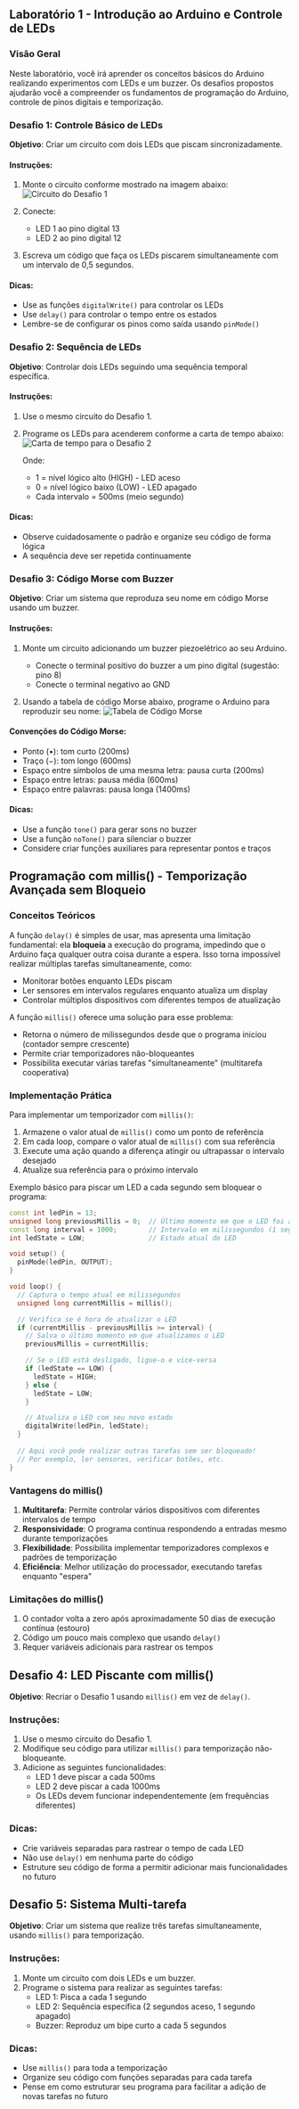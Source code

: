 ## Laboratório 1 - Introdução ao Arduino e Controle de LEDs

### Visão Geral
Neste laboratório, você irá aprender os conceitos básicos do Arduino realizando experimentos com LEDs e um buzzer. Os desafios propostos ajudarão você a compreender os fundamentos de programação do Arduino, controle de pinos digitais e temporização.


### Desafio 1: Controle Básico de LEDs

**Objetivo**: Criar um circuito com dois LEDs que piscam sincronizadamente.

#### Instruções:
1. Monte o circuito conforme mostrado na imagem abaixo:
   ![Circuito do Desafio 1](lab1-desafio1.png)

2. Conecte:
   - LED 1 ao pino digital 13
   - LED 2 ao pino digital 12
   
3. Escreva um código que faça os LEDs piscarem simultaneamente com um intervalo de 0,5 segundos.

#### Dicas:
- Use as funções `digitalWrite()` para controlar os LEDs
- Use `delay()` para controlar o tempo entre os estados
- Lembre-se de configurar os pinos como saída usando `pinMode()`

### Desafio 2: Sequência de LEDs

**Objetivo**: Controlar dois LEDs seguindo uma sequência temporal específica.

#### Instruções:
1. Use o mesmo circuito do Desafio 1.

2. Programe os LEDs para acenderem conforme a carta de tempo abaixo:
   ![Carta de tempo para o Desafio 2](lab1-desafio2.png)

   Onde:
   - 1 = nível lógico alto (HIGH) - LED aceso
   - 0 = nível lógico baixo (LOW) - LED apagado
   - Cada intervalo = 500ms (meio segundo)

#### Dicas:
- Observe cuidadosamente o padrão e organize seu código de forma lógica
- A sequência deve ser repetida continuamente

### Desafio 3: Código Morse com Buzzer

**Objetivo**: Criar um sistema que reproduza seu nome em código Morse usando um buzzer.

#### Instruções:
1. Monte um circuito adicionando um buzzer piezoelétrico ao seu Arduino.
   - Conecte o terminal positivo do buzzer a um pino digital (sugestão: pino 8)
   - Conecte o terminal negativo ao GND

2. Usando a tabela de código Morse abaixo, programe o Arduino para reproduzir seu nome:
   ![Tabela de Código Morse](lab1-desafio3.png)

#### Convenções do Código Morse:
- Ponto (•): tom curto (200ms)
- Traço (−): tom longo (600ms)
- Espaço entre símbolos de uma mesma letra: pausa curta (200ms)
- Espaço entre letras: pausa média (600ms)
- Espaço entre palavras: pausa longa (1400ms)

#### Dicas:
- Use a função `tone()` para gerar sons no buzzer
- Use a função `noTone()` para silenciar o buzzer
- Considere criar funções auxiliares para representar pontos e traços

## Programação com millis() - Temporização Avançada sem Bloqueio

### Conceitos Teóricos

A função `delay()` é simples de usar, mas apresenta uma limitação fundamental: ela **bloqueia** a execução do programa, impedindo que o Arduino faça qualquer outra coisa durante a espera. Isso torna impossível realizar múltiplas tarefas simultaneamente, como:

- Monitorar botões enquanto LEDs piscam
- Ler sensores em intervalos regulares enquanto atualiza um display
- Controlar múltiplos dispositivos com diferentes tempos de atualização

A função `millis()` oferece uma solução para esse problema:

- Retorna o número de milissegundos desde que o programa iniciou (contador sempre crescente)
- Permite criar temporizadores não-bloqueantes
- Possibilita executar várias tarefas "simultaneamente" (multitarefa cooperativa)

### Implementação Prática

Para implementar um temporizador com `millis()`:

1. Armazene o valor atual de `millis()` como um ponto de referência
2. Em cada loop, compare o valor atual de `millis()` com sua referência
3. Execute uma ação quando a diferença atingir ou ultrapassar o intervalo desejado
4. Atualize sua referência para o próximo intervalo

Exemplo básico para piscar um LED a cada segundo sem bloquear o programa:

```cpp
const int ledPin = 13;
unsigned long previousMillis = 0;  // Último momento em que o LED foi atualizado
const long interval = 1000;        // Intervalo em milissegundos (1 segundo)
int ledState = LOW;                // Estado atual do LED

void setup() {
  pinMode(ledPin, OUTPUT);
}

void loop() {
  // Captura o tempo atual em milissegundos
  unsigned long currentMillis = millis();

  // Verifica se é hora de atualizar o LED
  if (currentMillis - previousMillis >= interval) {
    // Salva o último momento em que atualizamos o LED
    previousMillis = currentMillis;

    // Se o LED está desligado, ligue-o e vice-versa
    if (ledState == LOW) {
      ledState = HIGH;
    } else {
      ledState = LOW;
    }

    // Atualiza o LED com seu novo estado
    digitalWrite(ledPin, ledState);
  }
  
  // Aqui você pode realizar outras tarefas sem ser bloqueado!
  // Por exemplo, ler sensores, verificar botões, etc.
}
```

### Vantagens do millis()

1. **Multitarefa**: Permite controlar vários dispositivos com diferentes intervalos de tempo
2. **Responsividade**: O programa continua respondendo a entradas mesmo durante temporizações
3. **Flexibilidade**: Possibilita implementar temporizadores complexos e padrões de temporização
4. **Eficiência**: Melhor utilização do processador, executando tarefas enquanto "espera"

### Limitações do millis()

1. O contador volta a zero após aproximadamente 50 dias de execução contínua (estouro)
2. Código um pouco mais complexo que usando `delay()`
3. Requer variáveis adicionais para rastrear os tempos

## Desafio 4: LED Piscante com millis()

**Objetivo**: Recriar o Desafio 1 usando `millis()` em vez de `delay()`.

### Instruções:
1. Use o mesmo circuito do Desafio 1.
2. Modifique seu código para utilizar `millis()` para temporização não-bloqueante.
3. Adicione as seguintes funcionalidades:
   - LED 1 deve piscar a cada 500ms
   - LED 2 deve piscar a cada 1000ms
   - Os LEDs devem funcionar independentemente (em frequências diferentes)

### Dicas:
- Crie variáveis separadas para rastrear o tempo de cada LED
- Não use `delay()` em nenhuma parte do código
- Estruture seu código de forma a permitir adicionar mais funcionalidades no futuro

## Desafio 5: Sistema Multi-tarefa

**Objetivo**: Criar um sistema que realize três tarefas simultaneamente, usando `millis()` para temporização.

### Instruções:
1. Monte um circuito com dois LEDs e um buzzer.
2. Programe o sistema para realizar as seguintes tarefas:
   - LED 1: Pisca a cada 1 segundo
   - LED 2: Sequência específica (2 segundos aceso, 1 segundo apagado)
   - Buzzer: Reproduz um bipe curto a cada 5 segundos

### Dicas:
- Use `millis()` para toda a temporização
- Organize seu código com funções separadas para cada tarefa
- Pense em como estruturar seu programa para facilitar a adição de novas tarefas no futuro
